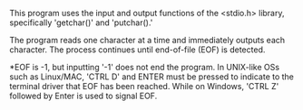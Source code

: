 This program uses the input and output functions of the <stdio.h> library, specifically 
'getchar()' and 'putchar().'

The program reads one character at a time and immediately outputs each character. The process
continues until end-of-file (EOF) is detected. 

*EOF is -1, but inputting '-1' does not end the program. In UNIX-like OSs such as Linux/MAC,
'CTRL D' and ENTER must be pressed to indicate to the terminal driver that EOF has been reached. 
While on Windows, 'CTRL Z' followed by Enter is used to signal EOF. 
